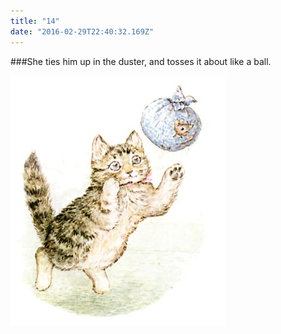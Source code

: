 ```yaml
---
title: "14"
date: "2016-02-29T22:40:32.169Z"
---
```


###She ties him up in the duster, and tosses it about like a ball.

![Punky Dunk with gold fish bowl](./m33.jpg)